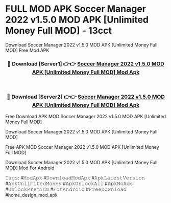# FULL MOD APK Soccer Manager 2022 v1.5.0 MOD APK [Unlimited Money Full MOD] - 13cct
Download Soccer Manager 2022 v1.5.0 MOD APK [Unlimited Money Full MOD] Free Mod APK

<div align="center">
<h3>🔴 Download [Server1] 👉👉 <a href="https://apk-comot.site?title=Soccer_Manager_2022_v1.5.0_MOD_APK_[Unlimited_Money_Full_MOD]">Soccer Manager 2022 v1.5.0 MOD APK [Unlimited Money Full MOD] Mod Apk</a></h3><br>

<h3>🔴 Download [Server2] 👉👉 <a href="https://apk-comot.site?title=Soccer_Manager_2022_v1.5.0_MOD_APK_[Unlimited_Money_Full_MOD]">Soccer Manager 2022 v1.5.0 MOD APK [Unlimited Money Full MOD] Mod Apk</a></h3>
</div>


Free Download APK MOD Soccer Manager 2022 v1.5.0 MOD APK [Unlimited Money Full MOD]

Download Soccer Manager 2022 v1.5.0 MOD APK [Unlimited Money Full MOD] 

Free APK MOD Soccer Manager 2022 v1.5.0 MOD APK [Unlimited Money Full MOD] 

Download Soccer Manager 2022 v1.5.0 MOD APK [Unlimited Money Full MOD] Mod For Android

𝚃𝚊𝚐𝚜: #𝙼𝚘𝚍𝙰𝚙𝚔 #𝙳𝚘𝚠𝚗𝚕𝚘𝚊𝚍𝙼𝚘𝚍𝙰𝚙𝚔 #𝙰𝚙𝚔𝙻𝚊𝚝𝚎𝚜𝚝𝚅𝚎𝚛𝚜𝚒𝚘𝚗 #𝙰𝚙𝚔𝚄𝚗𝚕𝚒𝚖𝚒𝚝𝚎𝚍𝙼𝚘𝚗𝚎𝚢 #𝙰𝚙𝚔𝚄𝚗𝚕𝚘𝚌𝚔𝙰𝚕𝚕 #𝙰𝚙𝚔𝙽𝚘𝙰𝚍𝚜 #𝚄𝚗𝚕𝚘𝚌𝚔𝙿𝚛𝚎𝚖𝚒𝚞𝚖 #𝙵𝚘𝚛𝙰𝚗𝚍𝚛𝚘𝚒𝚍 #𝙵𝚛𝚎𝚎𝙳𝚘𝚠𝚗𝚕𝚘𝚊𝚍 #home_design_mod_apk